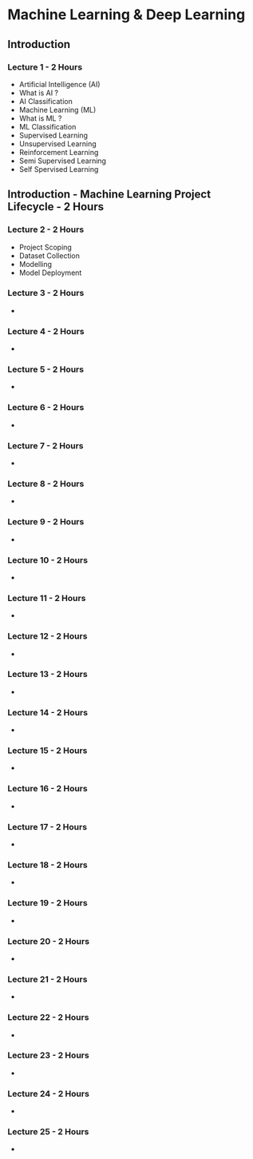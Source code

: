 # Machine Learning & Deep Learning

## Introduction 

### Lecture 1 - 2 Hours
- Artificial Intelligence (AI)
- What is AI ?
- AI Classification
- Machine Learning (ML)
- What is ML ?
- ML Classification
- Supervised Learning
- Unsupervised Learning
- Reinforcement Learning
- Semi Supervised Learning
- Self Spervised Learning

## Introduction - Machine Learning Project Lifecycle - 2 Hours

### Lecture 2 - 2 Hours
- Project Scoping
- Dataset Collection
- Modelling
- Model Deployment

### Lecture 3 - 2 Hours
-

### Lecture 4 - 2 Hours
-

### Lecture 5 - 2 Hours
-

### Lecture 6 - 2 Hours
-

### Lecture 7 - 2 Hours
-

### Lecture 8 - 2 Hours
-

### Lecture 9 - 2 Hours
-

### Lecture 10 - 2 Hours
-

### Lecture 11 - 2 Hours
-

### Lecture 12 - 2 Hours
-

### Lecture 13 - 2 Hours
-

### Lecture 14 - 2 Hours
-

### Lecture 15 - 2 Hours
-

### Lecture 16 - 2 Hours
-

### Lecture 17 - 2 Hours
-

### Lecture 18 - 2 Hours
-

### Lecture 19 - 2 Hours
-

### Lecture 20 - 2 Hours
-

### Lecture 21 - 2 Hours
-

### Lecture 22 - 2 Hours
-

### Lecture 23 - 2 Hours
-

### Lecture 24 - 2 Hours
-

### Lecture 25 - 2 Hours
-
